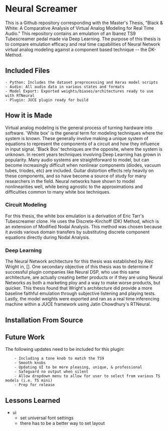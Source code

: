 
# Neural Screamer
This is a Github repository corresponding with the Master's Thesis, "Black & White: A Comparative Analysis of Virtual Analog Modeling for Real Time Audio." 
This repository contains an emulation of an Ibanez TS9 Tubescreamer pedal made via Deep Learning. The purpose of this thesis is to compare emulation efficacy and real time capabilities of Neural Network virtual analog modeling against a component based technique -- the DK-Method.


## Included Files
    - Python: Includes the dataset preprocessing and Keras model scripts
    - Audio: All audio data in various states and formats
    - Model Export: Exported weights/biases/architectures ready to use with RTNeural
    - Plugin: JUCE plugin ready for build


## How it is Made
Virtual analog modeling is the general process of turning hardware into software. 'White box' is the general term for modeling techniques where the system is known. These generally involve making a unique system of equations to represent the components of a circuit and how they influence in input signal. 'Black Box' techniques are the opposite, where the system is unknown. In recent years techniques involving Deep Learning has grown in popularity. 
Many audio systems are straightforward to model, but can become increasingly difficult when nonlinear components (diodes, vacuum tubes, triodes, etc) are included. Guitar distortion effects rely heavily on these components, and so have become a source of study for many researchers in the field. Neural networks have shown to model nonlinearities well, while being agnostic to the approximations and difficulties common to many white box techniques.


### Circuit Modeling
For this thesis, the white box emulation is a derivation of Eric Tarr's Tubescreamer clone. He uses the Discrete-Kirchoff (DK) Method, which is an extension of Modified Nodal Analysis. This method was chosen because it avoids various domain transfers by substituting discrete component equations directly during Nodal Analysis.


### Deep Learning
The Neural Network architecture for this thesis was established by Alec Wright in, []. One secondary objective of this thesis was to determine if successful plugin companies like Neural DSP, who use this same architecture, are actually creating better products or if they are using Neural Networks as both a marketing ploy and a way to make worse products, but quicker. 
This thesis found that Wright's architecture did provide a more baseline faithful emulation through subjective listening and playing tests.
Lastly, the model weights were exported and ran as a real time inferencing machine within a JUCE framework using Jatin Chowdhury's RTNeural.


## Installation  From Source


## Future Work
The following updates need to be included for this plugin:

        - Including a tone knob to match the TS9
        - Smooth knobs
        - Updating UI to be more pleasing, unique, & professional
        - Safeguard no output when silent
        - Allow dropdown menu to allow for user to select from various TS models (i.e. TS mini)
        - Prep for release

## Lessons Learned
- ui
    - set universal font settings
    - there has to be a better way to set layout
